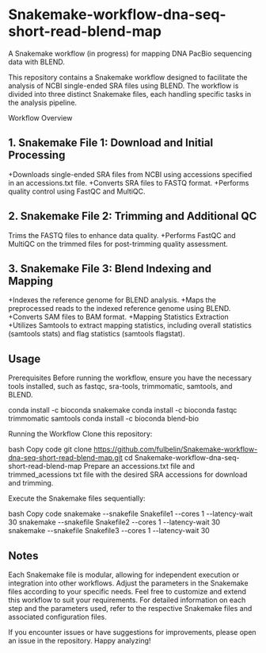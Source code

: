 # Snakemake-workflow-dna-seq-short-read-blend-map
A Snakemake workflow (in progress) for mapping DNA PacBio sequencing data with BLEND.


This repository contains a Snakemake workflow designed to facilitate the analysis of NCBI single-ended SRA files using BLEND. The workflow is divided into three distinct Snakemake files, each handling specific tasks in the analysis pipeline.

Workflow Overview
## 1. Snakemake File 1: Download and Initial Processing
+Downloads single-ended SRA files from NCBI using accessions specified in an accessions.txt file.
+Converts SRA files to FASTQ format.
+Performs quality control using FastQC and MultiQC.
## 2. Snakemake File 2: Trimming and Additional QC
Trims the FASTQ files to enhance data quality.
+Performs FastQC and MultiQC on the trimmed files for post-trimming quality assessment.
## 3. Snakemake File 3: Blend Indexing and Mapping
+Indexes the reference genome for BLEND analysis.
+Maps the preprocessed reads to the indexed reference genome using BLEND.
+Converts SAM files to BAM format.
+Mapping Statistics Extraction
+Utilizes Samtools to extract mapping statistics, including overall statistics (samtools stats) and flag statistics (samtools flagstat).

## Usage
Prerequisites
Before running the workflow, ensure you have the necessary tools installed, such as fastqc, sra-tools, trimmomatic, samtools, and BLEND.

conda install -c bioconda snakemake
conda install -c bioconda fastqc trimmomatic samtools 
conda install -c bioconda blend-bio

Running the Workflow
Clone this repository:

bash
Copy code
git clone https://github.com/fulbelin/Snakemake-workflow-dna-seq-short-read-blend-map.git
cd Snakemake-workflow-dna-seq-short-read-blend-map
Prepare an accessions.txt file and trimmed_acessions txt file with the desired SRA accessions for download and trimming.

Execute the Snakemake files sequentially:

bash
Copy code
snakemake --snakefile Snakefile1 --cores 1 --latency-wait 30
snakemake --snakefile Snakefile2 --cores 1 --latency-wait 30
snakemake --snakefile Snakefile3 --cores 1 --latency-wait 30

## Notes
Each Snakemake file is modular, allowing for independent execution or integration into other workflows.
Adjust the parameters in the Snakemake files according to your specific needs.
Feel free to customize and extend this workflow to suit your requirements. For detailed information on each step and the parameters used, refer to the respective Snakemake files and associated configuration files.

If you encounter issues or have suggestions for improvements, please open an issue in the repository. Happy analyzing!








